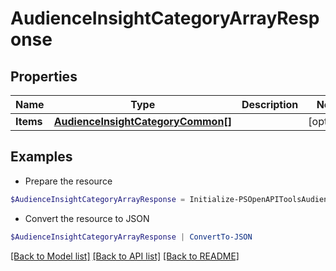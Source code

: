 # AudienceInsightCategoryArrayResponse
## Properties

Name | Type | Description | Notes
------------ | ------------- | ------------- | -------------
**Items** | [**AudienceInsightCategoryCommon[]**](AudienceInsightCategoryCommon.md) |  | [optional] 

## Examples

- Prepare the resource
```powershell
$AudienceInsightCategoryArrayResponse = Initialize-PSOpenAPIToolsAudienceInsightCategoryArrayResponse  -Items null
```

- Convert the resource to JSON
```powershell
$AudienceInsightCategoryArrayResponse | ConvertTo-JSON
```

[[Back to Model list]](../README.md#documentation-for-models) [[Back to API list]](../README.md#documentation-for-api-endpoints) [[Back to README]](../README.md)

